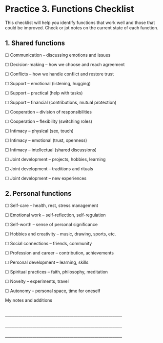 # Practice 3. Functions Checklist

This checklist will help you identify functions that work well and those that could be improved. Check or jot notes on the current state of each function.

## 1. Shared functions

☐ Communication – discussing emotions and issues

☐ Decision-making – how we choose and reach agreement

☐ Conflicts – how we handle conflict and restore trust

☐ Support – emotional (listening, hugging)

☐ Support – practical (help with tasks)

☐ Support – financial (contributions, mutual protection)

☐ Cooperation – division of responsibilities

☐ Cooperation – flexibility (switching roles)

☐ Intimacy – physical (sex, touch)

☐ Intimacy – emotional (trust, openness)

☐ Intimacy – intellectual (shared discussions)

☐ Joint development – projects, hobbies, learning

☐ Joint development – traditions and rituals

☐ Joint development – new experiences

## 2. Personal functions

☐ Self-care – health, rest, stress management

☐ Emotional work – self-reflection, self-regulation

☐ Self-worth – sense of personal significance

☐ Hobbies and creativity – music, drawing, sports, etc.

☐ Social connections – friends, community

☐ Profession and career – contribution, achievements

☐ Personal development – learning, skills

☐ Spiritual practices – faith, philosophy, meditation

☐ Novelty – experiments, travel

☐ Autonomy – personal space, time for oneself

My notes and additions

<br/>
____________________________________________________________
<br/><br/>
____________________________________________________________
<br/><br/>
____________________________________________________________

